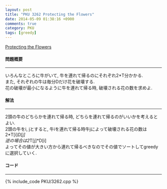 ```yaml
---
layout: post
title: "PKU 3262 Protecting the Flowers"
date: 2014-05-09 01:38:16 +0900
comments: true
category: PKU
tags: [greedy]
---
```


[Protecting the Flowers](http://poj.org/problem?id=3262)

#### 問題概要

****

いろんなところに牛がいて, 牛を連れて帰るのにそれぞれ2*T分かかる.<br>
また, それぞれの牛は毎分Dだけ花を破壊する.<br>
花の破壊が最小になるように牛を連れて帰る時, 破壊される花の数を求めよ.<br>

#### 解法

****

2頭の牛のどちらかを連れて帰る時, どちらを連れて帰るのがいいかを考えるとよい.<br>
2頭の牛をi, jとすると, 牛iを連れて帰る時牛jによって破壊される花の数は2*T[i]*D[j]<br>
逆の場合は2*T[j]*D[i]<br>
よってその値が大きい方から連れて帰るべきなのでその値でソートしてgreedyに選択していく.


#### コード

****

{% include_code PKU/3262.cpp %}

